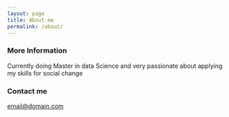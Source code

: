```yaml
---
layout: page
title: About me
permalink: /about/
---
```




### More Information

Currently doing Master in data Science and very passionate about applying my skills for social change


### Contact me

[email@domain.com](eithar.alfatih@gmail.com)
